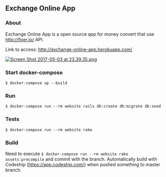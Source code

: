 ## Exchange Online App

### About

Exchange Online App is a open source app for money convert that use http://fixer.io/ API.

Link to access: http://exchange-online-app.herokuapp.com/

[![Screen Shot 2017-05-03 at 23.39.35.png](https://s4.postimg.org/memfhfo65/Screen_Shot_2017-05-03_at_23.39.35.png)](https://postimg.org/image/gqg4qjjtl/)

### Start docker-compose

`$ docker-compose up --build`

### Run
`$ docker-compose run --rm website rails db:create db:migrate db:seed`

### Tests
`$ docker-compose run --rm website rake`

### Build
Need to execute `$ docker-compose run --rm website rake assets:precompile` and commit with the branch.
Automatically build with Codeship (https://app.codeship.com/) when pushed something to master branch.
